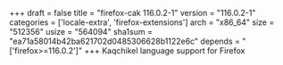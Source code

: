 +++
draft = false
title = "firefox-cak 116.0.2-1"
version = "116.0.2-1"
categories = ['locale-extra', 'firefox-extensions']
arch = "x86_64"
size = "512356"
usize = "564094"
sha1sum = "ea71a58014b42ba621702d0485306628b1122e6c"
depends = "['firefox>=116.0.2']"
+++
Kaqchikel language support for Firefox